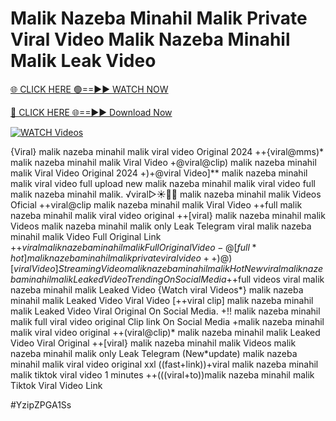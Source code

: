 # Malik Nazeba Minahil Malik Private Viral Video Malik Nazeba Minahil Malik Leak Video


[🌐 CLICK HERE 🟢==►► WATCH NOW](https://gitload.pages.dev/)

[🔴 CLICK HERE 🌐==►► Download Now](https://gitload.pages.dev/)

[![WATCH Videos](https://i.imgur.com/dJHk4Zq.gif)](https://gitload.pages.dev/)





























{Viral} malik nazeba minahil malik viral video Original 2024 ++{viral@mms)* malik nazeba minahil malik Viral Video +@viral@clip) malik nazeba minahil malik Viral Video Original 2024 +)+@viral Video]** malik nazeba minahil malik viral video full upload
new malik nazeba minahil malik viral video full malik nazeba minahil malik. ️√viral▷☀️👄💥 malik nazeba minahil malik Videos Oficial ++viral@clip malik nazeba minahil malik Viral Video ++full malik nazeba minahil malik viral video original ++[viral} malik nazeba minahil malik Videos malik nazeba minahil malik only Leak Telegram viral malik nazeba minahil malik Video Full Original Link +$+viral malik nazeba minahil malik Full Original Video -@[full*hot] malik nazeba minahil malik private viral video ++)@)[viral Video] Streaming Video malik nazeba minahil malik {Hot New viral} malik nazeba minahil malik Leaked Video Trending On Social Media
+$+full videos viral malik nazeba minahil malik Leaked Video
{Watch viral Videos*} malik nazeba minahil malik Leaked Video Viral Video
[++viral clip] malik nazeba minahil malik Leaked Video Viral Original On Social Media. +!! malik nazeba minahil malik full viral video original Clip link On Social Media +malik nazeba minahil malik viral video original
++(viral@clip)* malik nazeba minahil malik Leaked Video Viral Original
++[viral} malik nazeba minahil malik Videos malik nazeba minahil malik only Leak Telegram
(New*update) malik nazeba minahil malik viral video original xxl ((fast+link))+viral malik nazeba minahil malik tiktok viral video 1 minutes ++(((viral+to))malik nazeba minahil malik Tiktok Viral Video Link


#YzipZPGA1Ss
